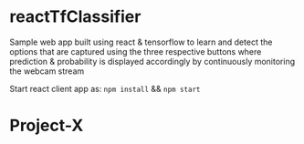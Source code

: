 # reactTfClassifier

Sample web app built using react & tensorflow to learn and detect the options that are captured using the three respective buttons where prediction & probability is displayed accordingly by continuously monitoring the webcam stream

Start react client app as:
`npm install` && `npm start`

# Project-X
